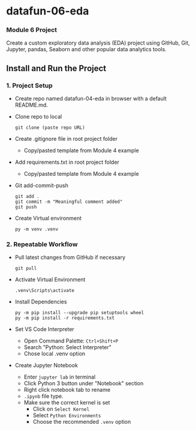 # datafun-06-eda
### Module 6 Project  
Create a custom exploratory data analysis (EDA) project using GitHub, Git, Jupyter, pandas, Seaborn and other popular data analytics tools.

## Install and Run the Project
### 1. Project Setup  
- Create repo named datafun-04-eda in browser with a default README.md.

- Clone repo to local  
    ```
    git clone (paste repo URL)
    ```  

- Create .gitignore file in root project folder  
    * Copy/pasted template from Module 4 example  

- Add requirements.txt in root project folder  
    * Copy/pasted template from Module 4 example  

- Git add-commit-push  
    ```
    git add .
    git commit -m "Meaningful comment added"
    git push
    ```

- Create Virtual environment  
    ```
    py -m venv .venv
    ```

### 2. Repeatable Workflow  
- Pull latest changes from GitHub if necessary
    ```
    git pull
    ```

- Activate Virtual Environment
    ```
    .venv\Scripts\activate
    ``` 

- Install Dependencies
    ```
    py -m pip install --upgrade pip setuptools wheel
    py -m pip install -r requirements.txt
    ```

- Set VS Code Interpreter
    * Open Command Palette: `Ctrl+Shift+P`
    * Search "Python: Select Interpreter"
    * Chose local .venv option

- Create Jupyter Notebook
    * Enter `jupyter lab` in terminal
    * Click Python 3 button under "Notebook" section
    * Right click notebook tab to rename
    * `.ipynb` file type.
    * Make sure the correct kernel is set
        * Click on `Select Kernel`
        * Select `Python Environments`
        * Choose the recommended `.venv` option